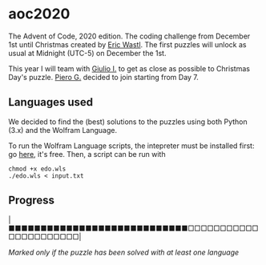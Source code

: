 # aoc2020

The Advent of Code, 2020 edition. The coding challenge from December 1st until Christmas created by [Eric Wastl](http://was.tl/). The first puzzles will unlock as usual at Midnight (UTC-5) on December the 1st.

This year I will team with [Giulio I.](https://github.com/giulioi) to get as close as possible to Christmas Day's puzzle. [Piero G.](https://github.com/pgasparo) decided to join starting from Day 7.

## Languages used

We decided to find the (best) solutions to the puzzles using both Python (3.x) and the Wolfram Language.

To run the Wolfram Language scripts, the intepreter must be installed first: go [here](https://www.wolfram.com/wolframscript/), it's free. Then, a script can be run with

```
chmod +x edo.wls
./edo.wls < input.txt
```

## Progress

|■■■■■■■■■■■■■■■■■■■■■■■■■■■■□□□□□□□□□□□□□□□□□□□□□□|

*Marked only if the puzzle has been solved with at least one language*

